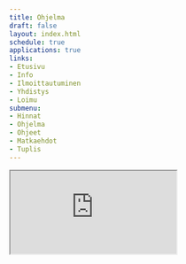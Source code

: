 ```yaml
---
title: Ohjelma
draft: false
layout: index.html
schedule: true
applications: true
links:
- Etusivu
- Info
- Ilmoittautuminen
- Yhdistys
- Loimu
submenu:
- Hinnat
- Ohjelma
- Ohjeet
- Matkaehdot
- Tuplis
---
```


<iframe class="EmbedApp" src="https://risteilyappi.herokuapp.com/schedule-embed"></iframe>

